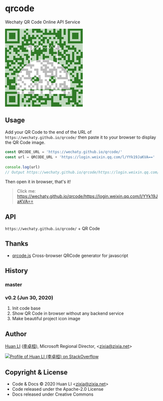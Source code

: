 # qrcode

Wechaty QR Code Online API Service

![Wechaty QR Code](wechaty-qrcode.png)

## Usage

Add your QR Code to the end of the URL of `https://wechaty.github.io/qrcode/` then paste it to your browser to display the QR Code image.

```ts
const QRCODE_URL = 'https://wechaty.github.io/qrcode/'
const url = QRCODE_URL + 'https://login.weixin.qq.com/l/YYk19JaKVA=='

console.log(url)
// Output https://wechaty.github.io/qrcode/https://login.weixin.qq.com/l/YYk19JaKVA==
```

Then open it in browser, that's it!

> Click me: <https://wechaty.github.io/qrcode/https://login.weixin.qq.com/l/YYk19JaKVA==>

## API

`https://wechaty.github.io/qrcode/` + QR Code

## Thanks

- [qrcode.js](https://davidshimjs.github.io/qrcodejs/) Cross-browser QRCode generator for javascript

## History

### master

### v0.2 (Jun 30, 2020)

1. Init code base
1. Show QR Code in browser without any backend service
1. Make beautiful project icon image

## Author

[Huan LI](https://github.com/huan) ([李卓桓](http://linkedin.com/in/zixia)),
Microsoft Regional Director, \<zixia@zixia.net\>

[![Profile of Huan LI (李卓桓) on StackOverflow](https://stackexchange.com/users/flair/265499.png)](https://stackexchange.com/users/265499)

## Copyright & License

- Code & Docs © 2020 Huan LI \<zixia@zixia.net\>
- Code released under the Apache-2.0 License
- Docs released under Creative Commons
